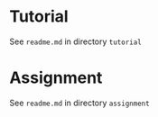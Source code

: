 # Tutorial
See ```readme.md``` in directory ```tutorial```
# Assignment
See ```readme.md``` in directory ```assignment```
